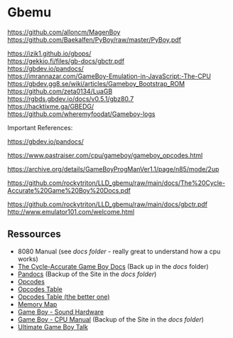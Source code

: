 # Gbemu


https://github.com/alloncm/MagenBoy
 https://github.com/Baekalfen/PyBoy/raw/master/PyBoy.pdf
 
 
 https://izik1.github.io/gbops/  
https://gekkio.fi/files/gb-docs/gbctr.pdf  
https://gbdev.io/pandocs/  
https://imrannazar.com/GameBoy-Emulation-in-JavaScript:-The-CPU  
https://gbdev.gg8.se/wiki/articles/Gameboy_Bootstrap_ROM   
https://github.com/zeta0134/LuaGB   
https://rgbds.gbdev.io/docs/v0.5.1/gbz80.7  
https://hacktixme.ga/GBEDG/  
https://github.com/wheremyfoodat/Gameboy-logs

Important References:

https://gbdev.io/pandocs/

https://www.pastraiser.com/cpu/gameboy/gameboy_opcodes.html

https://archive.org/details/GameBoyProgManVer1.1/page/n85/mode/2up

https://github.com/rockytriton/LLD_gbemu/raw/main/docs/The%20Cycle-Accurate%20Game%20Boy%20Docs.pdf

https://github.com/rockytriton/LLD_gbemu/raw/main/docs/gbctr.pdf
http://www.emulator101.com/welcome.html

## Ressources

- 8080 Manual (see *docs folder* - really great to understand how a cpu works)
- [The Cycle-Accurate Game Boy Docs](https://github.com/AntonioND/giibiiadvance/blob/master/docs/TCAGBD.pdf) (Back up in the *docs* folder)
- [Pandocs](http://bgb.bircd.org/pandocs.htm) (Backup of the Site in the *docs folder*)
- [Opcodes](http://www.devrs.com/gb/files/opcodes.html)
- [Opcodes Table](http://www.pastraiser.com/cpu/gameboy/gameboy_opcodes.html)
- [Opcodes Table (the better one)](https://izik1.github.io/gbops/)
- [Memory Map](http://gameboy.mongenel.com/dmg/asmmemmap.html)
- [Game Boy - Sound Hardware](https://gbdev.gg8.se/wiki/articles/Gameboy_sound_hardware)
- [Game Boy - CPU Manual](https://realboyemulator.files.wordpress.com/2013/01/gbcpuman.pdf) (Backup of the Site in the *docs folder*)
- [Ultimate Game Boy Talk](https://www.youtube.com/watch?v=HyzD8pNlpwI)
